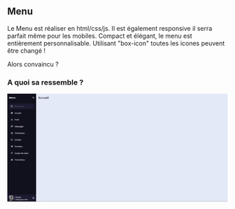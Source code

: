 ## Menu

Le Menu est réaliser en html/css/js. Il est également responsive il serra parfait même pour les mobiles. Compact et élégant, le menu est entièrement personnalisable. Utilisant "box-icon" toutes les icones peuvent être changé !

Alors convaincu ?

### A quoi sa ressemble ?

<img src="https://github.com/MrPaulon/Menu/blob/main/Menu.png">
